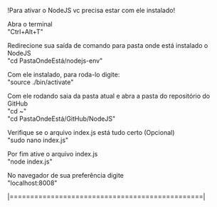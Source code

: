 !Para ativar o NodeJS vc precisa estar com ele instalado!  
  
Abra o terminal  
  "Ctrl+Alt+T"  
  
Redirecione sua saída de comando para pasta onde está instalado o NodeJS  
  "cd PastaOndeEstá/nodejs-env"  
  
Com ele instalado, para roda-lo digite:  
  "source ./bin/activate"  
  
Com ele rodando saia da pasta atual e abra a pasta do repositório do GitHub  
  "cd ~"  
  "cd PastaOndeEstá/GitHub/NodeJS"  
  
Verifique se o arquivo index.js está tudo certo (Opcional)  
  "sudo nano index.js"  
  
Por fim ative o arquivo index.js  
  "node index.js"  
  
No navegador de sua preferência digite  
  "localhost:8008"  
  
|===============================================|  